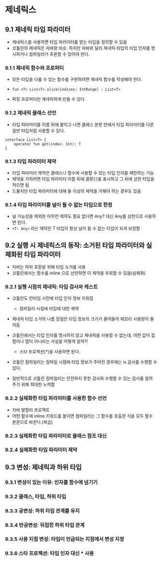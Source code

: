 # 제네릭스

## 9.1 제네릭 타입 파라미터
- 제네릭스를 사용하면 타입 파라미터를 받는 타입을 정의할 수 있음
- 코틀린의 제네릭은 자바랑 비슷. 하지만 자바와 달리 제네릭 타입의 타입 인자를 명시하거나 컴파일러가 추론할 수 있어야 한다.

### 9.1.1 제네릭 함수와 프로퍼티
- 모든 타입을 다룰 수 있는 함수를 구현하려면 제네릭 함수를 작성해야 한다.
- `fun <T> List<T>.slice(indices: IntRange) : List<T>`

- 확장 프로퍼티만 제네릭하게 만들 수 있다.

### 9.1.2 제네릭 클래스 선언
- 타입 파라미터를 이름 뒤에 붙이고 나면 클래스 본문 안에서 타입 파라미터를 다른 일반 타입처럼 사용할 수 있다. 

```
interface List<T> {
    operator fun get(index: Int): T
}
```

### 9.1.3 타입 파라미터 제약
- 타입 파라미터 제약은 클래스나 함수에 사용할 수 있는 타입 인자를 제한하는 기능
- 제약을 가하려면 타입 파라미터 이름 뒤에 콜론(:)을 표시하고 그 뒤에 상한 타입을 적으면 됨
- 드물지만 타입 파라미터에 대해 둘 이상의 제약을 가해야 하는 경우도 있음

### 9.1.4 타입 파라미터를 널이 될 수 없는 타입으로 한정
- 널 가능성을 제외한 아무런 제약도 필요 없다면 Any? 대신 Any를 상한으로 사용하면 된다.
- `<T: Any>` 라는 제약은 T 타입이 항상 널이 될 수 없는 타입이 되게 보장함

## 9.2 실행 시 제네릭스의 동작: 소거된 타입 파라미터와 실체화된 타입 파라미터
- 자바는 하위 호환을 위해 타입 소거를 사용
- 코틀린에서는 함수를 inline 으로 선언하면 이 제약을 우회할 수 있음(실체화)

### 9.2.1 실행 시점의 제네릭: 타입 검사와 캐스트
- 코틀린도 런타임 시전에 타입 인자 정보 지워짐
    - 컴파일러 시점에 타입에 대한 제약

- 제네릭 타입 소거의 나름 장점은 타입 정보의 크기가 줄어들어 메모리 사용량이 줄어듬
- 코틀린에서는 타입 인자를 명시하지 않고 제네릭을 사용할 수 없는데, 어떤 값이 집합이나 맵이 아니라는 사실을 어떻게 알까?!
    - 스타 프로젝션(*)을 사용하면 된다. 

- 코틀린 컴파일러는 컴파일 시점에 타입 정보가 주어진 경우에는 is 검사를 수행할 수 있다.
- 일반적으로 코틀린 컴파일러는 안전하지 못한 검사와 수행할 수 있는 검사를 알려 주기 위해 최대한 노력함

### 9.2.2 실체화한 타입 파라미터를 사용한 함수 선언
- 자바 발할라 프로젝트
- 어떤 함수에 inline 키워드를 붙이면 컴파일러는 그 함수를 호출한 식을 모두 함수 본문으로 바꾼다.(복습)


### 9.2.3 실체화한 타입 파라미터로 클래스 참조 대신


### 9.2.4 실체화한 타입 파라미터 제약



## 9.3 변성: 제네릭과 하위 타입

### 9.3.1 변성이 있는 이유: 인자를 함수에 넘기기

### 9.3.2 클래스, 타입, 하위 타입

### 9.3.3 공변성: 하위 타입 관계를 유지

### 9.3.4 반공변성: 뒤집힌 하위 타입 관계

### 9.3.5 사용 지점 변성: 타입이 언급되는 지점에서 변성 지정

### 9.3.6 스타 프로젝션: 타입 인자 대신 * 사용





